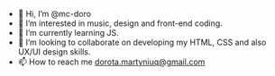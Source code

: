 - 👋 Hi, I’m @mc-doro
- 👀 I’m interested in music, design and front-end coding.
- 🌱 I’m currently learning JS.
- 💞️ I’m looking to collaborate on developing my HTML, CSS and also UX/UI design skills.
- 📫 How to reach me dorota.martyniuq@gmail.com

<!---
mc-doro/mc-doro is a ✨ special ✨ repository because its `README.md` (this file) appears on your GitHub profile.
You can click the Preview link to take a look at your changes.
--->
